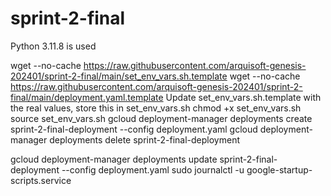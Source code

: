 # sprint-2-final

Python 3.11.8 is used

wget --no-cache https://raw.githubusercontent.com/arquisoft-genesis-202401/sprint-2-final/main/set_env_vars.sh.template
wget --no-cache https://raw.githubusercontent.com/arquisoft-genesis-202401/sprint-2-final/main/deployment.yaml.template
Update set_env_vars.sh.template with the real values, store this in set_env_vars.sh
chmod +x set_env_vars.sh
source set_env_vars.sh
gcloud deployment-manager deployments create sprint-2-final-deployment --config deployment.yaml
gcloud deployment-manager deployments delete sprint-2-final-deployment

gcloud deployment-manager deployments update sprint-2-final-deployment --config deployment.yaml
sudo journalctl -u google-startup-scripts.service

